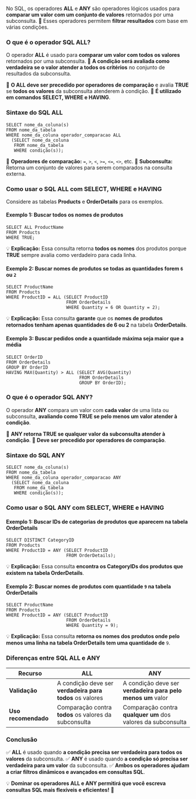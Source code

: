 No SQL, os operadores **ALL** e **ANY** são operadores lógicos usados para **comparar um valor com um conjunto de valores** retornados por uma subconsulta. 
📌 Esses operadores permitem **filtrar resultados** com base em várias condições.

### **O que é o operador SQL ALL?**

O operador **ALL** é usado para **comparar um valor com todos os valores** retornados por uma subconsulta. 
📌 **A condição será avaliada como verdadeira se o valor atender a todos os critérios** no conjunto de resultados da subconsulta.

🔹 **O ALL deve ser precedido por operadores de comparação** e avalia **TRUE** se **todos os valores** da subconsulta atenderem à condição. 
🔹 **É utilizado em comandos SELECT, WHERE e HAVING**.

### **Sintaxe do SQL ALL**

```
SELECT nome_da_coluna(s)  
FROM nome_da_tabela  
WHERE nome_da_coluna operador_comparacao ALL  
  (SELECT nome_da_coluna  
   FROM nome_da_tabela  
   WHERE condição(s));
```

📌 **Operadores de comparação:** `=`, `>`, `<`, `>=`, `<=`, `<>`, etc. 
📌 **Subconsulta:** Retorna um conjunto de valores para serem comparados na consulta externa.

### **Como usar o SQL ALL com SELECT, WHERE e HAVING**

Considere as tabelas **Products** e **OrderDetails** para os exemplos.

#### **Exemplo 1: Buscar todos os nomes de produtos**

```
SELECT ALL ProductName  
FROM Products  
WHERE TRUE;
```

💡 **Explicação:** Essa consulta retorna **todos os nomes** dos produtos porque **TRUE** sempre avalia como verdadeiro para cada linha.

#### **Exemplo 2: Buscar nomes de produtos se todas as quantidades forem** `6` **ou** `2`

```
SELECT ProductName  
FROM Products  
WHERE ProductID = ALL (SELECT ProductID  
                       FROM OrderDetails  
                       WHERE Quantity = 6 OR Quantity = 2);
```

💡 **Explicação:** Essa consulta **garante** que os **nomes de produtos retornados tenham apenas quantidades de 6 ou 2** na tabela **OrderDetails**.

#### **Exemplo 3: Buscar pedidos onde a quantidade máxima seja maior que a média**

```
SELECT OrderID  
FROM OrderDetails  
GROUP BY OrderID  
HAVING MAX(Quantity) > ALL (SELECT AVG(Quantity)  
                            FROM OrderDetails  
                            GROUP BY OrderID);
```

### **O que é o operador SQL ANY?**

O operador **ANY** compara um valor com **cada valor** de uma lista ou subconsulta, **avaliando como TRUE se pelo menos um valor atender à condição**.

🔹 **ANY retorna TRUE se qualquer valor da subconsulta atender à condição**. 
🔹 **Deve ser precedido por operadores de comparação**.

### **Sintaxe do SQL ANY**

```
SELECT nome_da_coluna(s)  
FROM nome_da_tabela  
WHERE nome_da_coluna operador_comparacao ANY  
  (SELECT nome_da_coluna  
   FROM nome_da_tabela  
   WHERE condição(s));
```

### **Como usar o SQL ANY com SELECT, WHERE e HAVING**

#### **Exemplo 1: Buscar IDs de categorias de produtos que aparecem na tabela OrderDetails**

```
SELECT DISTINCT CategoryID  
FROM Products  
WHERE ProductID = ANY (SELECT ProductID  
                       FROM OrderDetails);
```

💡 **Explicação:** Essa consulta **encontra os CategoryIDs dos produtos que existem na tabela OrderDetails**.

#### **Exemplo 2: Buscar nomes de produtos com quantidade** `9` **na tabela OrderDetails**

```
SELECT ProductName  
FROM Products  
WHERE ProductID = ANY (SELECT ProductID  
                       FROM OrderDetails  
                       WHERE Quantity = 9);
```

💡 **Explicação:** Essa consulta **retorna os nomes dos produtos onde pelo menos uma linha na tabela OrderDetails tem uma quantidade de** `9`.

### **Diferenças entre SQL ALL e ANY**

|**Recurso**|**ALL**|**ANY**|
|---|---|---|
|**Validação**|A condição deve ser **verdadeira para todos** os valores|A condição deve ser **verdadeira para pelo menos um** valor|
|**Uso recomendado**|Comparação contra **todos** os valores da subconsulta|Comparação contra **qualquer um** dos valores da subconsulta|

### **Conclusão**

✅ **ALL** é usado quando **a condição precisa ser verdadeira para todos os valores** da subconsulta. 
✅ **ANY** é usado quando **a condição só precisa ser verdadeira para um valor** da subconsulta. 
✅ **Ambos os operadores ajudam a criar filtros dinâmicos e avançados em consultas SQL**.

💡 **Dominar os operadores ALL e ANY permitirá que você escreva consultas SQL mais flexíveis e eficientes!** 🚀

